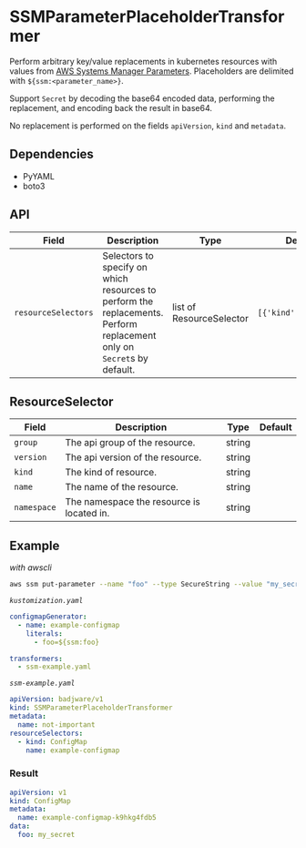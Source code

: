 # SSMParameterPlaceholderTransformer

Perform arbitrary key/value replacements in kubernetes resources with values from [AWS Systems Manager Parameters](https://docs.aws.amazon.com/systems-manager/latest/userguide/systems-manager-parameter-store.html). Placeholders are delimited with `${ssm:<parameter_name>}`.

Support `Secret` by decoding the base64 encoded data, performing the replacement, and encoding back the result in base64.

No replacement is performed on the fields `apiVersion`, `kind` and `metadata`.

## Dependencies

* PyYAML
* boto3

## API

| Field | Description | Type |  Default |
| --- | --- | --- | --- |
| `resourceSelectors` | Selectors to specify on which resources to perform the replacements. Perform replacement only on `Secret`s by default. | list of ResourceSelector | `[{'kind':'Secret'}]` |

## ResourceSelector
| Field | Description | Type |  Default |
| --- | --- | --- | --- |
| `group` | The api group of the resource. | string | |
| `version` | The api version of the resource. | string | |
| `kind` | The kind of resource. | string | |
| `name` | The name of the resource. | string | |
| `namespace` | The namespace the resource is located in. | string | |


## Example
*with awscli*
``` bash
aws ssm put-parameter --name "foo" --type SecureString --value "my_secret"
```

*`kustomization.yaml`*
``` yaml
configmapGenerator:
  - name: example-configmap
    literals:
      - foo=${ssm:foo}

transformers:
  - ssm-example.yaml
```

*`ssm-example.yaml`*
``` yaml
apiVersion: badjware/v1
kind: SSMParameterPlaceholderTransformer
metadata:
  name: not-important
resourceSelectors:
  - kind: ConfigMap
    name: example-configmap
```

### Result
``` yaml
apiVersion: v1
kind: ConfigMap
metadata:
  name: example-configmap-k9hkg4fdb5
data:
  foo: my_secret
```
